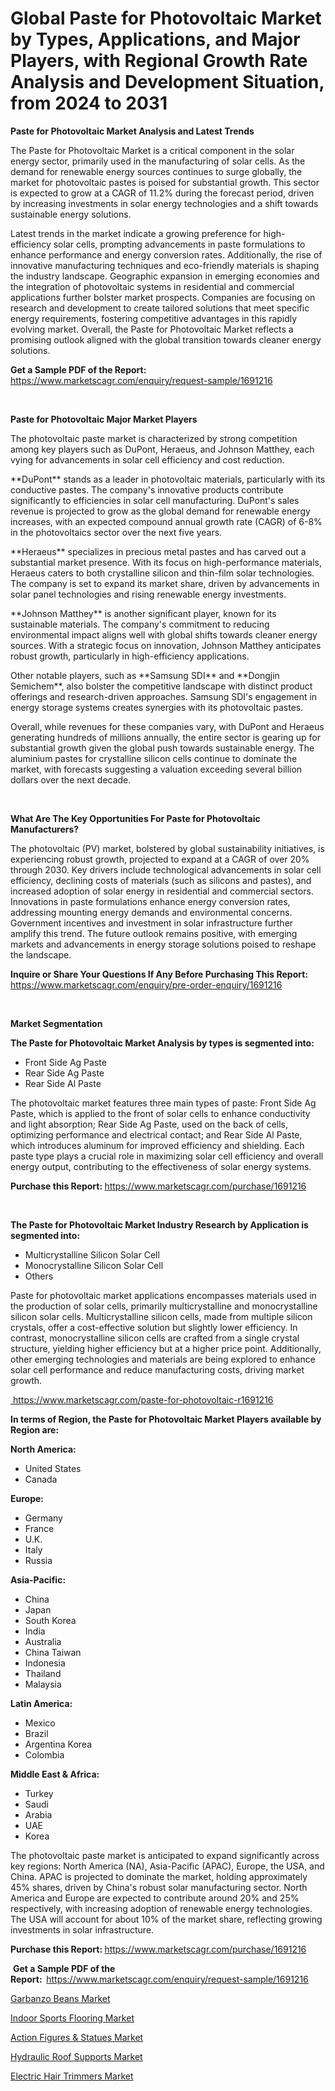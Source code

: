 <p><h1>Global Paste for Photovoltaic Market by Types, Applications, and Major Players, with Regional Growth Rate Analysis and Development Situation, from 2024 to 2031</h1></p><p><strong>Paste for Photovoltaic Market Analysis and Latest Trends</strong></p>
<p><p>The Paste for Photovoltaic Market is a critical component in the solar energy sector, primarily used in the manufacturing of solar cells. As the demand for renewable energy sources continues to surge globally, the market for photovoltaic pastes is poised for substantial growth. This sector is expected to grow at a CAGR of 11.2% during the forecast period, driven by increasing investments in solar energy technologies and a shift towards sustainable energy solutions.</p><p>Latest trends in the market indicate a growing preference for high-efficiency solar cells, prompting advancements in paste formulations to enhance performance and energy conversion rates. Additionally, the rise of innovative manufacturing techniques and eco-friendly materials is shaping the industry landscape. Geographic expansion in emerging economies and the integration of photovoltaic systems in residential and commercial applications further bolster market prospects. Companies are focusing on research and development to create tailored solutions that meet specific energy requirements, fostering competitive advantages in this rapidly evolving market. Overall, the Paste for Photovoltaic Market reflects a promising outlook aligned with the global transition towards cleaner energy solutions.</p></p>
<p><strong>Get a Sample PDF of the Report:&nbsp;</strong> <a href="https://www.marketscagr.com/enquiry/request-sample/1691216?utm_campaign=1576&utm_medium=2&utm_source=Github&utm_content=ia&utm_term=17102024&utm_id=paste-for-photovoltaic">https://www.marketscagr.com/enquiry/request-sample/1691216</a></p>
<p>&nbsp;</p>
<p><strong>Paste for Photovoltaic Major Market Players</strong></p>
<p><p>The photovoltaic paste market is characterized by strong competition among key players such as DuPont, Heraeus, and Johnson Matthey, each vying for advancements in solar cell efficiency and cost reduction. </p><p>**DuPont** stands as a leader in photovoltaic materials, particularly with its conductive pastes. The company's innovative products contribute significantly to efficiencies in solar cell manufacturing. DuPont's sales revenue is projected to grow as the global demand for renewable energy increases, with an expected compound annual growth rate (CAGR) of 6-8% in the photovoltaics sector over the next five years.</p><p>**Heraeus** specializes in precious metal pastes and has carved out a substantial market presence. With its focus on high-performance materials, Heraeus caters to both crystalline silicon and thin-film solar technologies. The company is set to expand its market share, driven by advancements in solar panel technologies and rising renewable energy investments.</p><p>**Johnson Matthey** is another significant player, known for its sustainable materials. The company's commitment to reducing environmental impact aligns well with global shifts towards cleaner energy sources. With a strategic focus on innovation, Johnson Matthey anticipates robust growth, particularly in high-efficiency applications.</p><p>Other notable players, such as **Samsung SDI** and **Dongjin Semichem**, also bolster the competitive landscape with distinct product offerings and research-driven approaches. Samsung SDI's engagement in energy storage systems creates synergies with its photovoltaic pastes. </p><p>Overall, while revenues for these companies vary, with DuPont and Heraeus generating hundreds of millions annually, the entire sector is gearing up for substantial growth given the global push towards sustainable energy. The aluminium pastes for crystalline silicon cells continue to dominate the market, with forecasts suggesting a valuation exceeding several billion dollars over the next decade.</p></p>
<p>&nbsp;</p>
<p><strong>What Are The Key Opportunities For Paste for Photovoltaic Manufacturers?</strong></p>
<p><p>The photovoltaic (PV) market, bolstered by global sustainability initiatives, is experiencing robust growth, projected to expand at a CAGR of over 20% through 2030. Key drivers include technological advancements in solar cell efficiency, declining costs of materials (such as silicons and pastes), and increased adoption of solar energy in residential and commercial sectors. Innovations in paste formulations enhance energy conversion rates, addressing mounting energy demands and environmental concerns. Government incentives and investment in solar infrastructure further amplify this trend. The future outlook remains positive, with emerging markets and advancements in energy storage solutions poised to reshape the landscape.</p></p>
<p><strong>Inquire or Share Your Questions If Any Before Purchasing This Report:</strong> <a href="https://www.marketscagr.com/enquiry/pre-order-enquiry/1691216?utm_campaign=1576&utm_medium=2&utm_source=Github&utm_content=ia&utm_term=17102024&utm_id=paste-for-photovoltaic">https://www.marketscagr.com/enquiry/pre-order-enquiry/1691216</a></p>
<p>&nbsp;</p>
<p><strong>Market Segmentation</strong></p>
<p><strong>The Paste for Photovoltaic Market Analysis by types is segmented into:</strong></p>
<p><ul><li>Front Side Ag Paste</li><li>Rear Side Ag Paste</li><li>Rear Side Al Paste</li></ul></p>
<p><p>The photovoltaic market features three main types of paste: Front Side Ag Paste, which is applied to the front of solar cells to enhance conductivity and light absorption; Rear Side Ag Paste, used on the back of cells, optimizing performance and electrical contact; and Rear Side Al Paste, which introduces aluminum for improved efficiency and shielding. Each paste type plays a crucial role in maximizing solar cell efficiency and overall energy output, contributing to the effectiveness of solar energy systems.</p></p>
<p><strong>Purchase this Report:&nbsp;</strong><a href="https://www.marketscagr.com/purchase/1691216?utm_campaign=1576&utm_medium=2&utm_source=Github&utm_content=ia&utm_term=17102024&utm_id=paste-for-photovoltaic">https://www.marketscagr.com/purchase/1691216</a></p>
<p>&nbsp;</p>
<p><strong>The Paste for Photovoltaic Market Industry Research by Application is segmented into:</strong></p>
<p><ul><li>Multicrystalline Silicon Solar Cell</li><li>Monocrystalline Silicon Solar Cell</li><li>Others</li></ul></p>
<p><p>Paste for photovoltaic market applications encompasses materials used in the production of solar cells, primarily multicrystalline and monocrystalline silicon solar cells. Multicrystalline silicon cells, made from multiple silicon crystals, offer a cost-effective solution but slightly lower efficiency. In contrast, monocrystalline silicon cells are crafted from a single crystal structure, yielding higher efficiency but at a higher price point. Additionally, other emerging technologies and materials are being explored to enhance solar cell performance and reduce manufacturing costs, driving market growth.</p></p>
<p><a href="https://www.marketscagr.com/paste-for-photovoltaic-r1691216?utm_campaign=1576&utm_medium=2&utm_source=Github&utm_content=ia&utm_term=17102024&utm_id=paste-for-photovoltaic">&nbsp;https://www.marketscagr.com/paste-for-photovoltaic-r1691216</a></p>
<p><strong>In terms of Region, the Paste for Photovoltaic Market Players available by Region are:</strong></p>
<p>
    <p> <strong> North America: </strong>
        <ul>
            <li>United States</li>
            <li>Canada</li>
        </ul>
        </p> 
    <p> <strong> Europe: </strong>
        <ul>
            <li>Germany</li>
            <li>France</li>
            <li>U.K.</li>
            <li>Italy</li>
            <li>Russia</li>
        </ul>
        </p> 
    <p> <strong> Asia-Pacific: </strong>
        <ul>
            <li>China</li>
            <li>Japan</li>
            <li>South Korea</li>
            <li>India</li>
            <li>Australia</li>
            <li>China Taiwan</li>
            <li>Indonesia</li>
            <li>Thailand</li>
            <li>Malaysia</li>
        </ul>
        </p> 
    <p> <strong> Latin America: </strong>
        <ul>
            <li>Mexico</li>
            <li>Brazil</li>
            <li>Argentina Korea</li>
            <li>Colombia</li>
        </ul>
        </p> 
    <p> <strong> Middle East & Africa: </strong>
        <ul>
            <li>Turkey</li>
            <li>Saudi</li>
            <li>Arabia</li>
            <li>UAE</li>
            <li>Korea</li>
        </ul>
    </p>
    </p>
<p><p>The photovoltaic paste market is anticipated to expand significantly across key regions: North America (NA), Asia-Pacific (APAC), Europe, the USA, and China. APAC is projected to dominate the market, holding approximately 45% shares, driven by China's robust solar manufacturing sector. North America and Europe are expected to contribute around 20% and 25% respectively, with increasing adoption of renewable energy technologies. The USA will account for about 10% of the market share, reflecting growing investments in solar infrastructure.</p></p>
<p><strong>Purchase this Report: </strong><a href="https://www.marketscagr.com/purchase/1691216?utm_campaign=1576&utm_medium=2&utm_source=Github&utm_content=ia&utm_term=17102024&utm_id=paste-for-photovoltaic">https://www.marketscagr.com/purchase/1691216</a></p>
<p>&nbsp;<strong>Get a Sample PDF of the Report:&nbsp;&nbsp;</strong><a href="https://www.marketscagr.com/enquiry/request-sample/1691216?utm_campaign=1576&utm_medium=2&utm_source=Github&utm_content=ia&utm_term=17102024&utm_id=paste-for-photovoltaic">https://www.marketscagr.com/enquiry/request-sample/1691216</a></p>
<p><strong></strong></p>
<p><p><a href="https://www.linkedin.com/pulse/garbanzo-beans-market-ecosystem-competitive-landscape-strategic-foykc?utm_campaign=1576&utm_medium=2&utm_source=Github&utm_content=ia&utm_term=17102024&utm_id=paste-for-photovoltaic">Garbanzo Beans Market</a></p><p><a href="https://www.linkedin.com/pulse/indoor-sports-flooring-market-global-regional-analysis-focus-4dtpc?utm_campaign=1576&utm_medium=2&utm_source=Github&utm_content=ia&utm_term=17102024&utm_id=paste-for-photovoltaic">Indoor Sports Flooring Market</a></p><p><a href="https://www.linkedin.com/pulse/market-insights-global-action-figures-statues-forecast-innovation-tfzgc?utm_campaign=1576&utm_medium=2&utm_source=Github&utm_content=ia&utm_term=17102024&utm_id=paste-for-photovoltaic">Action Figures & Statues Market</a></p><p><a href="https://issuu.com/reportprime-2/docs/hydraulic-roof-supports-market-size_f191cb8ed9fb20?utm_campaign=1576&utm_medium=2&utm_source=Github&utm_content=ia&utm_term=17102024&utm_id=paste-for-photovoltaic">Hydraulic Roof Supports Market</a></p><p><a href="https://www.linkedin.com/pulse/pulse-electric-hair-trimmers-rhythms-change-market-resonance-nycsc?utm_campaign=1576&utm_medium=2&utm_source=Github&utm_content=ia&utm_term=17102024&utm_id=paste-for-photovoltaic">Electric Hair Trimmers Market</a></p></p>